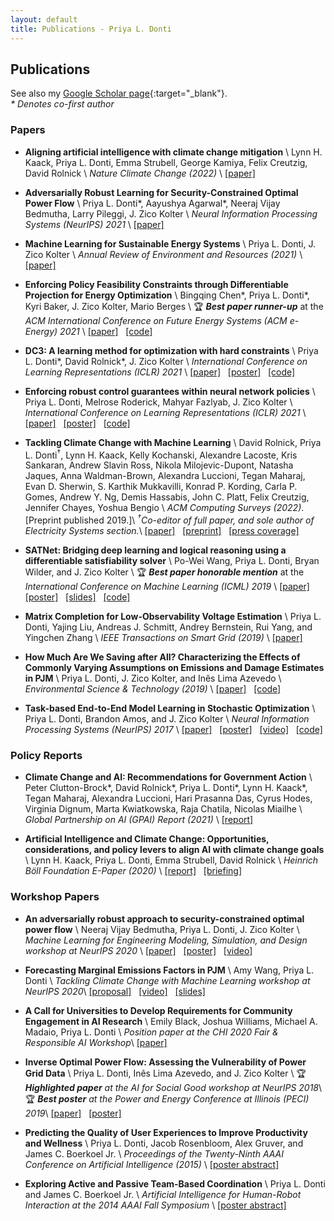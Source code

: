 ```yaml
---
layout: default
title: Publications - Priya L. Donti
---
```


## Publications

See also my [Google Scholar page](https://scholar.google.com/citations?user=PfRSkfEAAAAJ){:target="_blank"}.<br>
_* Denotes co-first author_

### Papers

* __Aligning artificial intelligence with climate change mitigation__ \\
Lynn H. Kaack, Priya L. Donti, Emma Strubell, George Kamiya, Felix Creutzig, David Rolnick \\
_Nature Climate Change (2022)_ \\
<a href="https://rdcu.be/cPjSv" target="_blank">[paper]</a>

* __Adversarially Robust Learning for Security-Constrained Optimal Power Flow__ \\
Priya L. Donti\*, Aayushya Agarwal\*, Neeraj Vijay Bedmutha, Larry Pileggi, J. Zico Kolter \\
_Neural Information Processing Systems (NeurIPS) 2021_ \\
<a href="https://arxiv.org/abs/2111.06961" target="_blank">[paper]</a>

* __Machine Learning for Sustainable Energy Systems__ \\
Priya L. Donti, J. Zico Kolter \\
_Annual Review of Environment and Resources (2021)_ \\
<a href="https://www.annualreviews.org/doi/abs/10.1146/annurev-environ-020220-061831" target="_blank">[paper]</a>

* __Enforcing Policy Feasibility Constraints through Differentiable Projection for Energy Optimization__ \\
Bingqing Chen\*, Priya L. Donti\*, Kyri Baker, J. Zico Kolter, Mario Berges \\
&#127942; <i><b>Best paper runner-up</b></i> at the _ACM International Conference on Future Energy Systems (ACM e-Energy) 2021_ \\
<a href="https://arxiv.org/abs/2105.08881" target="_blank">[paper]</a>
&nbsp;
<a href="https://github.com/INFERLab/PROF" target="_blank">[code]</a>

* __DC3: A learning method for optimization with hard constraints__ \\
Priya L. Donti\*, David Rolnick\*, J. Zico Kolter \\
_International Conference on Learning Representations (ICLR) 2021_ \\
<a href="https://arxiv.org/abs/2104.12225" target="_blank">[paper]</a>
&nbsp; 
<a href="/files/2021/dc3_poster.pdf" target="_blank">[poster]</a>
&nbsp;
<a href="https://github.com/locuslab/DC3" target="_blank">[code]</a>

* __Enforcing robust control guarantees within neural network policies__ \\
Priya L. Donti, Melrose Roderick, Mahyar Fazlyab, J. Zico Kolter \\
_International Conference on Learning Representations (ICLR) 2021_ \\
<a href="https://arxiv.org/abs/2011.08105" target="_blank">[paper]</a>
&nbsp; 
<a href="/files/2021/robust_nn_control_poster.pdf" target="_blank">[poster]</a>
&nbsp;
<a href="https://github.com/locuslab/robust-nn-control" target="_blank">[code]</a>

* __Tackling Climate Change with Machine Learning__ \\
David Rolnick, Priya L. Donti<sup>†</sup>, Lynn H. Kaack, Kelly Kochanski, Alexandre Lacoste, Kris Sankaran, Andrew Slavin Ross, Nikola Milojevic-Dupont, Natasha Jaques, Anna Waldman-Brown, Alexandra Luccioni, Tegan Maharaj, Evan D. Sherwin, S. Karthik Mukkavilli, Konrad P. Kording, Carla P. Gomes, Andrew Y. Ng, Demis Hassabis, John C. Platt, Felix Creutzig, Jennifer Chayes, Yoshua Bengio \\
<i>ACM Computing Surveys (2022)</i>. \[Preprint published 2019.\]\\
<i><sup>†</sup>Co-editor of full paper, and sole author of Electricity Systems section.</i>\\
<a href="https://dl.acm.org/doi/10.1145/3485128" target="_blank">[paper]</a>
&nbsp; 
<a href="https://arxiv.org/abs/1906.05433" target="_blank">[preprint]</a>
&nbsp; 
<a href="https://www.technologyreview.com/s/613838/ai-climate-change-machine-learning/" target="_blank">[press coverage]</a>

* __SATNet: Bridging deep learning and logical reasoning using a differentiable satisfiability solver__ \\
Po-Wei Wang, Priya L. Donti, Bryan Wilder, and J. Zico Kolter \\
&#127942; <i><b>Best paper honorable mention</b></i> at the _International Conference on Machine Learning (ICML) 2019_ \\
<a href="https://arxiv.org/abs/1905.12149" target="_blank">[paper]</a>
&nbsp; 
<a href="https://powei.tw/satnet_poster.pdf" target="_blank">[poster]</a>
&nbsp; 
<a href="https://powei.tw/satnet_slide.pdf" target="_blank">[slides]</a>
&nbsp; 
<a href="https://github.com/locuslab/SATNet" target="_blank">[code]</a>

* __Matrix Completion for Low-Observability Voltage Estimation__ \\
Priya L. Donti, Yajing Liu, Andreas J. Schmitt, Andrey Bernstein, Rui Yang, and Yingchen Zhang \\
_IEEE Transactions on Smart Grid (2019)_ \\
<a href="https://www.doi.org/10.1109/TSG.2019.2956906" target="_blank">[paper]</a> 

* __How Much Are We Saving after All? Characterizing the Effects of Commonly Varying Assumptions on Emissions and Damage Estimates in PJM__ \\
Priya L. Donti, J. Zico Kolter, and Inês Lima Azevedo \\
_Environmental Science & Technology (2019)_ \\
<a href="https://pubs.acs.org/doi/10.1021/acs.est.8b06586" target="_blank">[paper]</a>
&nbsp; 
<a href="https://github.com/priyald17/emissions-assumptions" target="_blank">[code]</a>

* __Task-based End-to-End Model Learning in Stochastic Optimization__ \\
Priya L. Donti, Brandon Amos, and J. Zico Kolter \\
_Neural Information Processing Systems (NeurIPS) 2017_ \\
<a href="https://arxiv.org/abs/1703.04529" target="_blank">[paper]</a>
&nbsp; 
<a href="/files/2017/neurips_e2e_model_learning_poster.pdf" target="_blank">[poster]</a>
&nbsp; 
<a href="https://youtu.be/vGSzqbgDB-8" target="_blank">[video]</a>
&nbsp; 
<a href="https://github.com/locuslab/e2e-model-learning" target="_blank">[code]</a>

### Policy Reports

* __Climate Change and AI: Recommendations for Government Action__ \\
Peter Clutton-Brock\*, David Rolnick\*, Priya L. Donti\*, Lynn H. Kaack\*, Tegan Maharaj, Alexandra Luccioni, Hari Prasanna Das, Cyrus Hodes, Virginia Dignum, Marta Kwiatkowska, Raja Chatila, Nicolas Miailhe \\
_Global Partnership on AI (GPAI) Report (2021)_ \\
<a href="https://www.gpai.ai/projects/climate-change-and-ai.pdf" target="_blank">[report]</a>

* __Artificial Intelligence and Climate Change: Opportunities, considerations, and policy levers to align AI with climate change goals__ \\
Lynn H. Kaack, Priya L. Donti, Emma Strubell, David Rolnick \\
_Heinrich Böll Foundation E-Paper (2020)_ \\
<a href="https://eu.boell.org/en/2020/12/03/artificial-intelligence-and-climate-change" target="_blank">[report]</a>
&nbsp;
<a href="https://www.youtube.com/watch?v=HEw3xhTMnp0&feature=youtu.be&ab_channel=Heinrich-B%C3%B6ll-StiftungEuropeanUnion" target="_blank">[briefing]</a>

### Workshop Papers

* __An adversarially robust approach to security-constrained optimal power flow__ \\
Neeraj Vijay Bedmutha, Priya L. Donti, J. Zico Kolter \\
_Machine Learning for Engineering Modeling, Simulation, and Design workshop at NeurIPS 2020_ \\
<a href="https://ml4eng.github.io/camera_readys/53.pdf" target="_blank">[paper]</a>
&nbsp; 
<a href="https://ml4eng.github.io/posters/53.pdf" target="_blank">[poster]</a>
&nbsp;
<a href="https://slideslive.com/38942213/an-adversarially-robust-approach-to-securityconstrained-optimal-power-flow" target="_blank">[video]</a>

* __Forecasting Marginal Emissions Factors in PJM__ \\
Amy Wang, Priya L. Donti \\
_Tackling Climate Change with Machine Learning workshop at NeurIPS 2020_\\
<a href="https://www.climatechange.ai/papers/neurips2020/92/paper.pdf" target="_blank">[proposal]</a>
&nbsp; 
<a href="https://slideslive.com/38942124/forecasting-mefs-in-pjm" target="_blank">[video]</a>
&nbsp; 
<a href="https://www.climatechange.ai/papers/neurips2020/92/slides.pdf" target="_blank">[slides]</a>

* __A Call for Universities to Develop Requirements for Community Engagement in AI Research__ \\
Emily Black, Joshua Williams, Michael A. Madaio, Priya L. Donti \\
_Position paper at the CHI 2020 Fair & Responsible AI Workshop_\\
<a href="http://www.cs.cmu.edu/afs/cs.cmu.edu/user/emilybla/www/CHI2020_extended_abstract.pdf" target="_blank">[paper]</a>

* __Inverse Optimal Power Flow: Assessing the Vulnerability of Power Grid Data__ \\
Priya L. Donti, Inês Lima Azevedo, and J. Zico Kolter \\
&#127942; <i><b>Highlighted paper</b> at the AI for Social Good workshop at NeurIPS 2018</i>\\
&#127942; <i><b>Best poster</b> at the Power and Energy Conference at Illinois (PECI) 2019</i>\\
<a href="https://aiforsocialgood.github.io/2018/pdfs/track1/118_aisg_neurips2018.pdf" target="_blank">[paper]</a>
&nbsp; 
<a href="/files/2018/inverse_opf_poster.pdf" target="_blank">[poster]</a>

* __Predicting the Quality of User Experiences to Improve Productivity and Wellness__ \\
Priya L. Donti, Jacob Rosenbloom, Alex Gruver, and James C. Boerkoel Jr. \\
_Proceedings of the Twenty-Ninth AAAI Conference on Artificial Intelligence (2015)_ \\
<a href="https://www.aaai.org/ocs/index.php/AAAI/AAAI15/paper/viewFile/9862/9709" target="_blank">[poster abstract]</a>

* __Exploring Active and Passive Team-Based Coordination__ \\
Priya L. Donti and James C. Boerkoel Jr. \\
_Artificial Intelligence for Human-Robot Interaction at the 2014 AAAI Fall Symposium_ \\
<a href="https://www.aaai.org/ocs/index.php/FSS/FSS14/paper/view/9112/9144" target="_blank">[poster abstract]</a>
